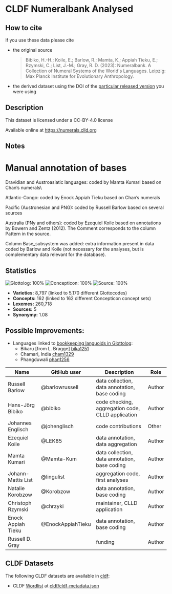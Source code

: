# CLDF Numeralbank Analysed

## How to cite

If you use these data please cite
- the original source
  > Bibiko, H.-H.; Koile, E.; Barlow, R.; Mamta, K.; Appiah Tieku, E.; Rzymski, C.; List, J.-M.; Gray, R. D. (2023): Numeralbank. A Collection of Numeral Systems of the World's Languages. Leipzig: Max Planck Institute for Evolutionary Anthropology.
- the derived dataset using the DOI of the [particular released version](../../releases/) you were using

## Description


This dataset is licensed under a CC-BY-4.0 license

Available online at https://numerals.clld.org

## Notes

# Manual annotation of bases

Dravidian and Austroasiatic languages: coded by Mamta Kumari based on Chan’s numerals\

Atlantic-Congo: coded by Enock Appiah Tieku based on Chan’s numerals

Pacific (Austronesian and PNG): coded by Russell Barlow based on several sources

Australia (PNy and others): coded by Ezequiel Koile based on annotations by Bowern and Zentz (2012). The Comment corresponds to the column Pattern in the source.

Column Base_subsystem was added: extra information present in data coded by Barlow and Koile (not necessary for the analyses, but is complementary data relevant for the database).



## Statistics


![Glottolog: 100%](https://img.shields.io/badge/Glottolog-100%25-brightgreen.svg "Glottolog: 100%")
![Concepticon: 100%](https://img.shields.io/badge/Concepticon-100%25-brightgreen.svg "Concepticon: 100%")
![Source: 100%](https://img.shields.io/badge/Source-100%25-brightgreen.svg "Source: 100%")

- **Varieties:** 8,797 (linked to 5,170 different Glottocodes)
- **Concepts:** 162 (linked to 162 different Concepticon concept sets)
- **Lexemes:** 260,718
- **Sources:** 5
- **Synonymy:** 1.08

## Possible Improvements:

- Languages linked to [bookkeeping languoids in Glottolog](http://glottolog.org/glottolog/glottologinformation#bookkeepinglanguoids):
  - Bikaru [from L. Bragge] [bika1251](http://glottolog.org/resource/languoid/id/bika1251)
  - Chamari, India [cham1329](http://glottolog.org/resource/languoid/id/cham1329)
  - Phangduwali [phan1256](http://glottolog.org/resource/languoid/id/phan1256)



Name               | GitHub user | Description               | Role
---                | ---         | ---                       | ---
Russell Barlow | @barlowrussell | data collection, data annotation, base coding | Author
Hans-Jörg Bibiko  | @bibiko | code checking, aggregation code, CLLD application | Author
Johannes Englisch  | @johenglisch | code contributions | Other
Ezequiel Koile | @LEK85 | data annotation, data aggregation | Author
Mamta Kumari | @Mamta-Kum | data collection, data annotation, base coding | Author
Johann-Mattis List | @lingulist  | aggregation code, first analyses | Author
Natalie Korobzow | @Korobzow | data annotation, base coding | Author
Christoph Rzymski | @chrzyki | maintainer, CLLD application | Author
Enock Appiah Tieku | @EnockAppiahTieku | data annotation, base coding | Author
Russell D. Gray | | funding | Author





## CLDF Datasets

The following CLDF datasets are available in [cldf](cldf):

- CLDF [Wordlist](https://github.com/cldf/cldf/tree/master/modules/Wordlist) at [cldf/cldf-metadata.json](cldf/cldf-metadata.json)